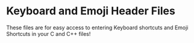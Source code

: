 # Keyboard and Emoji Header Files

These files are for easy access to entering Keyboard shortcuts and Emoji Shortcuts in your C and C++ files!
